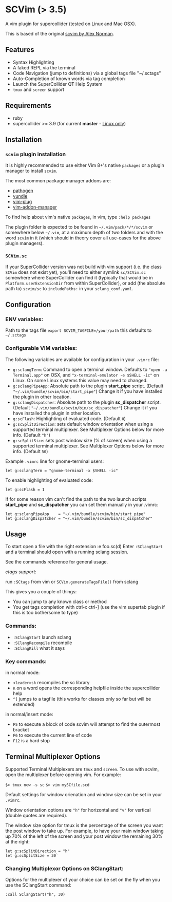 SCVim (> 3.5)
==============

A vim plugin for supercollider (tested on Linux and Mac OSX).

This is based of the original [scvim by Alex Norman](http://www.x37v.info/scvim/).

Features
--------

* Syntax Highlighting
* A faked REPL via the terminal
* Code Navigation (jump to definitions) via a global tags file "~/.sctags"
* Auto-Completion of known words via tag completion
* Launch the SuperCollider QT Help System
* `tmux` and `screen` support

Requirements
------------

* ruby
* supercollider >= 3.9 (for current **master** - [Linux only](https://github.com/supercollider/scvim/issues/27))

Installation
------------

### `scvim` plugin installation

It is highly recommended to use either Vim 8+'s native `packages` or a plugin
manager to install `scvim`. 

The most common package manager addons are:

* [pathogen](https://github.com/tpope/vim-pathogen)
* [vundle](https://github.com/VundleVim/Vundle.vim)
* [vim-plug](https://github.com/junegunn/vim-plug)
* [vim-addon-manager](https://github.com/MarcWeber/vim-addon-manager)

To find help about vim's native `packages`, in vim, type `:help packages`

The plugin folder is expected to be found in `~/.vim/pack/*/*/scvim`
or somewhere below `~/.vim`, at a maximum depth of two folders and with the
word `scvim` in it (which should in theory cover all use-cases for the above
plugin managers).

### `SCVim.sc`

If your SuperCollider version was not build with vim support (i.e. the class
`SCVim` does not exist yet), you'll need to either symlink `sc/SCVim.sc`
somewhere where SuperCollider can find it (typically that would be in
`Platform.userExtensionDir` from within SuperCollider), or add (the absolute
path to) `scvim/sc` to `includePaths:` in your `sclang_conf.yaml`.

Configuration
-------------

### ENV variables:

Path to the tags file
`export SCVIM_TAGFILE=/your/path` this defaults to `~/.sctags`

### Configurable VIM variables:

The following variables are available for configuration in your `.vimrc` file:

* `g:sclangTerm`: Command to open a terminal window. Defaults to `"open -a
Terminal.app"` on OSX, and `"x-terminal-emulator -e $SHELL -ic"` on Linux.
On some Linux systems this value may need to changed.
* `g:sclangPipeApp`: Absolute path to the plugin **start_pipe** script. (Default
`"~/.vim/bundle/scvim/bin/start_pipe"`)
Change it if you have installed the plugin in other location.
* `g:sclangDispatcher`: Absolute path to the plugin **sc_dispatcher** script.
(Default `"~/.vim/bundle/scvim/bin/sc_dispatcher"`)
Change it if you have installed the plugin in other location.
* `g:scFlash`: Highlighting of evaluated code. (Default `0`)
* `g:scSplitDirection`: sets default window orientation when using a supported
terminal multiplexer. See Multiplexer Options below for more info. (Default `"h"`)
* `g:scSplitSize`: sets post window size (% of screen) when using a supported
terminal multiplexer. See Multiplexer Options below for more info. (Default `50`)

Example `.vimrc` line for gnome-terminal users:

    let g:sclangTerm = "gnome-terminal -x $SHELL -ic"

To enable highlighting of evaluated code:

    let g:scFlash = 1

If for some reason vim can't find the path to the two launch scripts
**start_pipe** and **sc_dispatcher** you can set them manually in your .vimrc:

    let g:sclangPipeApp    = "~/.vim/bundle/scvim/bin/start_pipe"
    let g:sclangDispatcher = "~/.vim/bundle/scvim/bin/sc_dispatcher"

Usage
-----
To start open a file with the right extension :e foo.sc(d)
Enter `:SClangStart` and a terminal should open with a running sclang session.

See the commands reference for general usage.

_ctags support_:

run `:SCtags` from vim or `SCVim.generateTagsFile()` from sclang

This gives you a couple of things:

* You can jump to any known class or method
* You get tags completion with ctrl-x ctrl-] (use the vim supertab plugin if this is too
  bothersome to type)

### Commands:

* `:SClangStart` launch sclang
* `:SClangRecompile` recompile
* `:SClangKill` what it says

### Key commands:

in normal mode:

* `<leader>sk` recompiles the sc library
* `K` on a word opens the corresponding helpfile inside the supercollider help
* `^]` jumps to a tagfile (this works for classes only so far but will be
  extended)

in normal/insert mode:

* `F5` to execute a block of code scvim will attempt to find the outermost bracket
* `F6` to execute the current line of code
* `F12` is a hard stop

Terminal Multiplexer Options
----------------------------

Supported Terminal Multiplexers are `tmux` and `screen`. To use with scvim, open
the multiplexer before opening vim.
For example:

`$> tmux new -s sc`
`$> vim mySCfile.scd`

Default settings for window orienation and window size can be set in your `.vimrc`.

Window orientation options are `"h"` for horizontal and `"v"` for vertical (double
quotes are required).

The window size option for tmux is the percentage of the screen you want the post
window to take up. For example, to have your main window taking up 70% of the left
of the screen and your post window the remaining 30% at the right:

    let g:scSplitDirection = "h"
    let g:scSplitSize = 30`

### Changing Multiplexor Options on SClangStart:

Options for the multiplexer of your choice can be set on the fly when you use the
SClangStart command:

`:call SClangStart("h", 30)`
